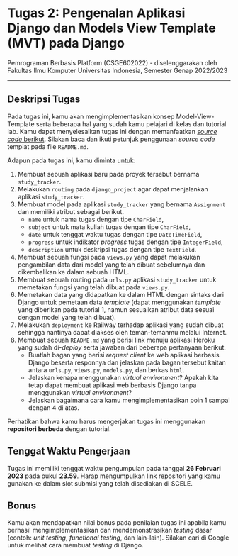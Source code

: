 # Tugas 2: Pengenalan Aplikasi Django dan Models View Template (MVT) pada Django

Pemrograman Berbasis Platform (CSGE602022) - diselenggarakan oleh Fakultas Ilmu Komputer Universitas Indonesia, Semester Genap 2022/2023

---

## Deskripsi Tugas

Pada tugas ini, kamu akan mengimplementasikan konsep Model-View-Template serta beberapa hal yang sudah kamu pelajari di kelas dan tutorial lab. Kamu dapat menyelesaikan tugas ini dengan memanfaatkan [_source code_ berikut](https://github.com/determinedguy/django-railway-template). Silakan baca dan ikuti petunjuk penggunaan _source code_ templat pada file `README.md`.

Adapun pada tugas ini, kamu diminta untuk:

1. Membuat sebuah aplikasi baru pada proyek tersebut bernama `study_tracker`.
2. Melakukan `routing` pada `django_project` agar dapat menjalankan aplikasi `study_tracker`.
3. Membuat model pada aplikasi `study_tracker` yang bernama `Assignment` dan memiliki atribut sebagai berikut.
    - `name` untuk nama tugas dengan tipe `CharField`,
    - `subject` untuk mata kuliah tugas dengan tipe `CharField`,
    - `date` untuk tenggat waktu tugas dengan tipe `DateTimeField`,
    - `progress` untuk indikator _progress_ tugas dengan tipe `IntegerField`,
    - `description` untuk deskripsi tugas dengan tipe `TextField`.
4. Membuat sebuah fungsi pada `views.py` yang dapat melakukan pengambilan data dari model yang telah dibuat sebelumnya dan dikembalikan ke dalam sebuah HTML.
5. Membuat sebuah routing pada `urls.py` aplikasi `study_tracker` untuk memetakan fungsi yang telah dibuat pada `views.py`.
6. Memetakan data yang didapatkan ke dalam HTML dengan sintaks dari Django untuk pemetaan data _template_ (dapat menggunakan _template_ yang diberikan pada tutorial 1, namun sesuaikan atribut data sesuai dengan model yang telah dibuat).
7. Melakukan `deployment` ke Railway terhadap aplikasi yang sudah dibuat sehingga nantinya dapat diakses oleh teman-temanmu melalui Internet.
8. Membuat sebuah `README.md` yang berisi link menuju aplikasi Heroku yang sudah di-_deploy_ serta jawaban dari beberapa pertanyaan berikut.
    - Buatlah bagan yang berisi _request client_ ke web aplikasi berbasis Django beserta responnya dan jelaskan pada bagan tersebut kaitan antara `urls.py`, `views.py`, `models.py`, dan berkas `html`.
    - Jelaskan kenapa menggunakan _virtual environment_? Apakah kita tetap dapat membuat aplikasi web berbasis Django tanpa menggunakan _virtual environment_?
    - Jelaskan bagaimana cara kamu mengimplementasikan poin 1 sampai dengan 4 di atas.

Perhatikan bahwa kamu harus mengerjakan tugas ini menggunakan **repositori berbeda** dengan tutorial.

## Tenggat Waktu Pengerjaan

Tugas ini memiliki tenggat waktu pengumpulan pada tanggal **26 Februari 2023** pada pukul **23.59**. Harap mengumpulkan link repositori yang kamu gunakan ke dalam slot submisi yang telah disediakan di SCELE.

## Bonus

Kamu akan mendapatkan nilai bonus pada penilaian tugas ini apabila kamu berhasil mengimplementasikan dan mendemonstrasikan _testing_ dasar (contoh: _unit testing_, _functional testing_, dan lain-lain). Silakan cari di Google untuk melihat cara membuat _testing_ di Django.
